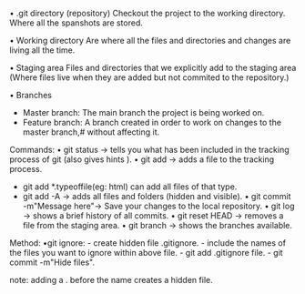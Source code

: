 • .git directory (repository)
Checkout the project to the working directory.
Where all the spanshots are stored.

• Working directory
Are where all the files and directories and changes are living all the time.

• Staging area
Files and directories that we explicitly add to the staging area
(Where files live when they are added but not commited to the repository.)

• Branches
 - Master branch: The main branch the project is being worked on.
 - Feature branch: A branch created in order to work on changes to the master branch,#
   without affecting it.

Commands:
• git status -> tells you what has been included in the tracking process of git (also gives hints ).
• git add -> adds a file to the tracking process.
 - git add *.typeoffile(eg: html) can add all files of that type.
 - git add -A -> adds all files and folders (hidden and visible).
• git commit -m"Message here"-> Save your changes to the local repository.
• git log -> shows a brief history of all commits.
• git reset HEAD <file> -> removes a file from the staging area. 
• git branch -> shows the branches available.

Method: 
•git ignore: 
       - create hidden file .gitignore.
       - include the names of the files you want to ignore within above file.
       - git add .gitignore file.
       - git commit -m"Hide files".


note: adding a . before the name creates a hidden file.
